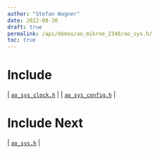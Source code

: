 ```yaml
---
author: "Stefan Wagner"
date: 2022-08-30
draft: true
permalink: /api/demos/ao_mikroe_2340/ao_sys.h/
toc: true
---
```


# Include

| [`ao_sys_clock.h`](ao_sys_clock.h.md) |
| [`ao_sys_config.h`](ao_sys_config.h.md) |

# Include Next

| [`ao_sys.h`](../../src/ao_sys_xc32_pic32mz_ef/ao_sys.h.md) |
